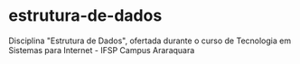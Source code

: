 # estrutura-de-dados
Disciplina "Estrutura de Dados", ofertada durante o curso de Tecnologia em Sistemas para Internet - IFSP Campus Araraquara
